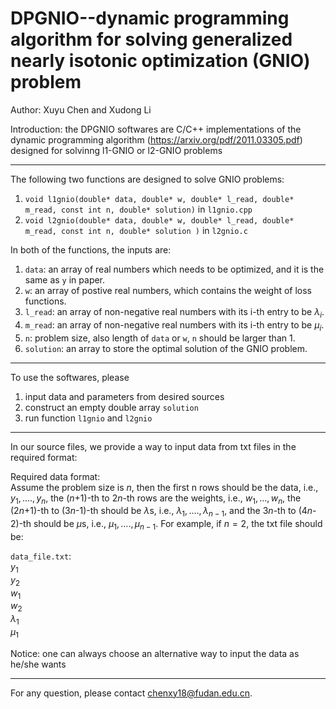 # DPGNIO--dynamic programming algorithm for solving generalized nearly isotonic optimization (GNIO) problem

Author: Xuyu Chen and Xudong Li 

Introduction: the DPGNIO softwares are C/C++ implementations of the dynamic programming algorithm (https://arxiv.org/pdf/2011.03305.pdf) designed for solvinng l1-GNIO or l2-GNIO problems 

------------------------------------------------------------------------------------------------
The following two functions are designed to solve GNIO problems: 
1. `void l1gnio(double* data, double* w, double* l_read, double* m_read, const int n, double* solution)` in `l1gnio.cpp`
2. `void l2gnio(double* data, double* w, double* l_read, double* m_read, const int n, double* solution )` in `l2gnio.c`


In both of the functions, the inputs are:
1. `data`: an array of real numbers which needs to be optimized, and it is the same as `y` in paper. <br>
2. `w`: an array of postive real numbers, which contains the weight of loss functions. <br>
3. `l_read`: an array of non-negative real numbers with its i-th entry to be $\lambda_i$. <br>
4. `m_read`: an array of non-negative real numbers with its i-th entry to be $\mu_i$. <br>  
5. `n`: problem size, also length of `data` or `w`, `n` should be larger than 1.<br>
6. `solution`: an array to store the optimal solution of the GNIO problem. 

-----------------------------------------------------------------------------------------------
To use the softwares, please


1. input data and parameters from desired sources
2. construct an empty double array `solution` 
3. run function `l1gnio` and `l2gnio`


-------------------------------------------------------------------------------------------------
In our source files, we provide a way to input data from txt files in the required format:

Required data format: <br>
Assume the problem size is $n$, then the first n rows should be the data, i.e., $y_1,....,y_n$, the ($n$+1)-th to 2$n$-th rows are the weights, i.e., $w_1,...,w_n$, the (2$n$+1)-th to (3$n$-1)-th should be $\lambda$s, i.e., $\lambda_1,....,\lambda_{n-1}$, and the 3$n$-th to (4$n$-2)-th should be $\mu$s, i.e., $\mu_1,....,\mu_{n-1}$. For example, if $n=2$, the txt file should be:

`data_file.txt`: <br>
$y_1$ <br>
$y_2$ <br>
$w_1$ <br>
$w_2$ <br>
$\lambda_1$<br>
$\mu_1$<br>


Notice: one can always choose an alternative way to input the data as he/she wants


------------------------------------------------------------------------------------------------------



For any question, please contact chenxy18@fudan.edu.cn. 

